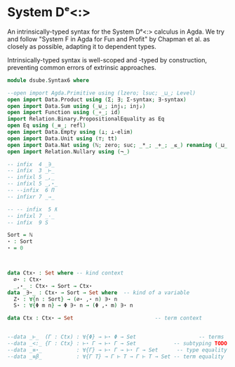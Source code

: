 # System Dᵉ<:>

An intrinsically-typed syntax for the System Dᵉ<:> calculus in Agda.
We try and follow "System F in Agda for Fun and Profit" by Chapman et
al.  as closely as possible, adapting it to dependent types.

Intrinsically-typed syntax is well-scoped and -typed by construction,
preventing common errors of extrinsic approaches.

```agda
module dsube.Syntax6 where

--open import Agda.Primitive using (lzero; lsuc; _⊔_; Level)
open import Data.Product using (Σ; ∃; Σ-syntax; ∃-syntax)
open import Data.Sum using (_⊎_; inj₁; inj₂)
open import Function using (_∘_; id)
import Relation.Binary.PropositionalEquality as Eq
open Eq using (_≡_; refl)
open import Data.Empty using (⊥; ⊥-elim)
open import Data.Unit using (⊤; tt)
open import Data.Nat using (ℕ; zero; suc; _*_; _+_; _≤_) renaming (_⊔_ to _⊔ₙ_)
open import Relation.Nullary using (¬_)

-- infix  4 _∋_
-- infix  3 _⊢_
-- infixl 5 _,_
-- infixl 5 _,⋆_
-- --infix  6 Π
-- infixr 7 _⇒_

-- -- infix  5 ƛ
-- infixl 7 _·_
-- infix  9 S

Sort = ℕ
⋆ : Sort
⋆ = 0



data Ctx⋆ : Set where -- kind context
  ∅⋆ : Ctx⋆
  _,⋆_ : Ctx⋆ → Sort → Ctx⋆
data _∋⋆_ : Ctx⋆ → Sort → Set where  -- kind of a variable
  Z⋆ : ∀{n : Sort} → (∅⋆ ,⋆ n) ∋⋆ n
  S⋆ : ∀{Φ m n} → Φ ∋⋆ n → (Φ ,⋆ m) ∋⋆ n

data Ctx : Ctx⋆ → Set                          -- term context


--data _⊢_  (Γ : Ctx) : ∀{Φ} → ⊢⋆ Φ → Set                    -- terms
--data _<:_ {Γ : Ctx} : ⊢⋆ Γ → ⊢⋆ Γ → Set            -- subtyping TODO moar rules
--data _≡⋆_           : ∀{Γ} → ⊢⋆ Γ → ⊢⋆ Γ → Set      -- type equality
--data _≡β_           : ∀{Γ T} → Γ ⊢ T → Γ ⊢ T → Set -- term equality
